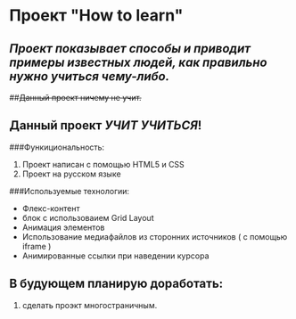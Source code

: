 #            Проект "How to learn" 

## _Проект показывает  способы и приводит примеры известных людей, как правильно нужно учиться чему-либо._
##~~Данный проект ничему не учит.~~ 
## Данный проект *УЧИТ УЧИТЬСЯ*!

###Функициональность:
1. Проект написан с помощью HTML5 и CSS
2. Проект на русском языке

###Используемые технологии:
* Флекс-контент
* блок с использоваием  Grid Layout
* Анимация элементов 
* Использование медиафайлов из сторонних источников ( с помощью iframe )
* Анимированные ссылки при наведении курсора
  
## В будующем планирую доработать: 
1. сделать проэкт многостраничным.